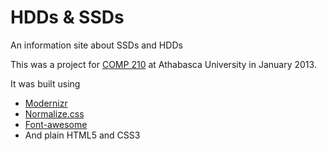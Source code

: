HDDs & SSDs
===

An information site about SSDs and HDDs

This was a project for [COMP 210](http://www.athabascau.ca/syllabi/comp/comp210.php) at Athabasca University in January 2013.

It was built using 

* [Modernizr](http://modernizr.com/)
* [Normalize.css](http://necolas.github.com/normalize.css/)
* [Font-awesome](http://fortawesome.github.com/Font-Awesome/)
* And plain HTML5 and CSS3
